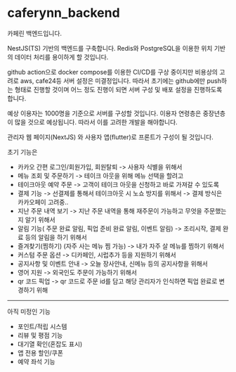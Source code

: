# caferynn_backend
카페린 백엔드입니다.

NestJS(TS) 기반의 백엔드를 구축합니다.
Redis와 PostgreSQL을 이용한 위치 기반의 데이터 처리를 용이하게 할 것입니다.

github action으로 docker compose를 이용한 CI/CD를 구상 중이지만 비용상의 고려로 
aws, cafe24등 서버 설정은 미결정입니다.
따라서 초기에는 github에만 push하는 형태로 진행할 것이며 어느 정도 진행이 되면 서버 구성 및 배포 설정을 진행하도록 합니다.


예상 이용자는 1000명을 기준으로 서버를 구성할 것입니다.
이용자 연령층은 중장년층이 많을 것으로 예상됩니다.
따라서 이를 고려한 개발을 해야합니다.

관리자 웹 페이지(NextJS) 와 사용자 앱(flutter)로 프론트가 구성이 될 것입니다.

초기 기능은 
- 카카오 간편 로그인/회원가입, 회원탈퇴 -> 사용자 식별을 위해서
- 메뉴 조회 및 주문하기 -> 테이크 아웃을 위해 메뉴 선택을 할려고
- 테이크아웃 예약 주문 -> 고객이 테이크 아웃을 신청하고 바로 가져갈 수 있도록
- 결제 기능 -> 선결제를 통해서 테이크아웃 시 노쇼 방지를 위해서 -> 결제 방식은 카카오페이 고려중..
- 지난 주문 내역 보기 -> 지난 주문 내역을 통해 재주문이 가능하고 무엇을 주문했는지 알기 위해서 
- 알림 기능( 주문 완료 알림, 픽업 준비 완료 알림, 이벤트 알림) -> 조리시작, 결제 완료 등의 알림을 하기 위해서
- 즐겨찾기(찜하기) (자주 사는 메뉴 찜 가능) -> 내가 자주 살 메뉴를 찜하기 위해서
- 커스텀 주문 옵션 -> 디카페인, 시럽추가 등을 지원하기 위해서
- 공지사항 및 이벤트 안내 -> 오늘 장사안내, 신메뉴 등의 공지사항을 위해서
- 영어 지원 -> 외국인도 주문이 가능하기 위해서
- qr 코드 픽업 -> qr 코드로 주문 id를 담고 해당 관리자가 인식하면 픽업 완료로 변경하기 위해


----
아직 미정인 기능
- 포인트/적립 시스템
- 리뷰 및 평점 기능
- 대기열 확인(혼잡도 표시)
- 앱 전용 할인/쿠폰
- 예약 좌석 기능
